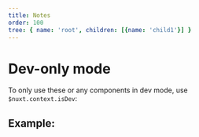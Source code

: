 ```yaml
---
title: Notes
order: 100
tree: { name: 'root', children: [{name: 'child1'}] }
---
```


# Dev-only mode

To only use these or any components in dev mode, use `$nuxt.context.isDev`:

## Example: 
<div v-if="$nuxt.context.isDev">
  <D3Tree :data="tree" />
</div>
